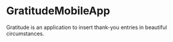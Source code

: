 # GratitudeMobileApp
Gratitude is an application to insert thank-you entries in beautiful circumstances.
